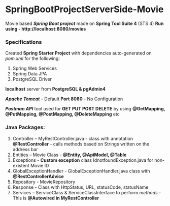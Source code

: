 # SpringBootProjectServerSide-Movie
Movie based ***Spring Boot project*** made on **Spring Tool Suite 4** (STS 4)
**Run using - http://localhost:8080/movies**

### Specifications
Created **Spring Starter Project** with dependencies auto-generated on *pom.xml* for the following:
1) Spring Web Services
2) Spring Data JPA
3) PostgreSQL Driver

**localhost** server from **PostgreSQL & pgAdmin4**

***Apache Tomcat*** - Default **Port 8080** - No Configuration

***Postman API*** tool used for **GET PUT POST DELETE** by using **@GetMapping, @PutMapping, @PostMapping, @DeleteMapping** etc

### Java Packages: 
1) Controller – MyRestController.java - class with annotation **@RestController** - calls methods based on Strings written on the address bar
2) Entities  – Movie Class - **@Entity, @ApiModel, @Table**
3) Exceptions - **Custom exception** class IdnotfoundException.java for non-existent Movie ID
4) GlobalExceptionHandler - GlobalExceptionHandler.java  class with **@RestControllerAdvice**
5) Repository - MovieRepository
6) Response - Class with HttpStatus, URL, statusCode, statusName
7) Services – ServiceClass & ServiceClassInterface to perform *methods* - This is **@Autowired in MyRestController**
